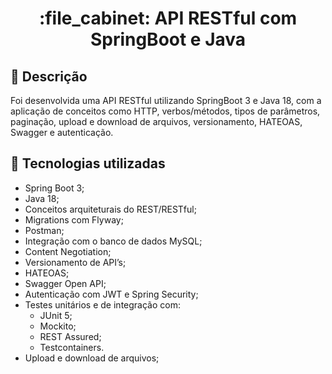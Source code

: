 <h1 align="center">:file_cabinet: API RESTful com SpringBoot e Java</h1>

## :memo: Descrição
Foi desenvolvida uma API RESTful utilizando SpringBoot 3 e Java 18, com a aplicação de conceitos como HTTP, verbos/métodos, tipos de parâmetros, paginação, upload e download de arquivos, versionamento, HATEOAS, Swagger e autenticação. 

## :wrench: Tecnologias utilizadas
* Spring Boot 3;
* Java 18;
* Conceitos arquiteturais do REST/RESTful;
* Migrations com Flyway;
* Postman;
* Integração com o banco de dados MySQL;
* Content Negotiation;
* Versionamento de API’s;
* HATEOAS;
* Swagger Open API;
* Autenticação com JWT e Spring Security;
* Testes unitários e de integração com:
  * JUnit 5;
  * Mockito;
  * REST Assured;
  * Testcontainers.
* Upload e download de arquivos;




